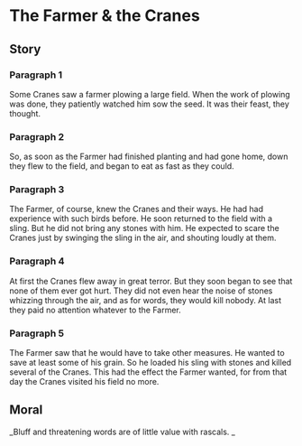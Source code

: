 
# The Farmer & the Cranes

## Story


### Paragraph 1

Some Cranes saw a farmer plowing a large field. When the work of plowing was done, they patiently watched him sow the seed. It was their feast, they thought.



### Paragraph 2

So, as soon as the Farmer had finished planting and had gone home, down they flew to the field, and began to eat as fast as they could.



### Paragraph 3

The Farmer, of course, knew the Cranes and their ways. He had had experience with such birds before. He soon returned to the field with a sling. But he did not bring any stones with him. He expected to scare the Cranes just by swinging the sling in the air, and shouting loudly at them.



### Paragraph 4

At first the Cranes flew away in great terror. But they soon began to see that none of them ever got hurt. They did not even hear the noise of stones whizzing through the air, and as for words, they would kill nobody. At last they paid no attention whatever to the Farmer.



### Paragraph 5

The Farmer saw that he would have to take other measures. He wanted to save at least some of his grain. So he loaded his sling with stones and killed several of the Cranes. This had the effect the Farmer wanted, for from that day the Cranes visited his field no more.



## Moral

_Bluff and threatening words are of little value with rascals.
_

